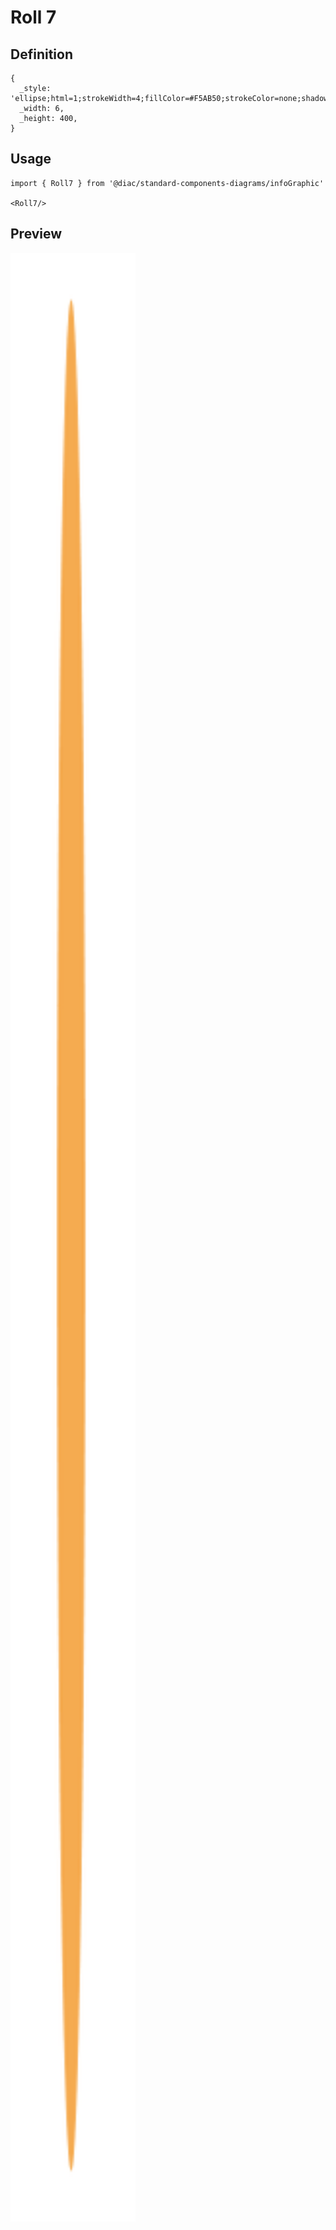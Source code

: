 # Roll 7

## Definition

```
{
  _style: 'ellipse;html=1;strokeWidth=4;fillColor=#F5AB50;strokeColor=none;shadow=0;fontSize=20;fontColor=#FFFFFF;align=center;fontStyle=1;whiteSpace=wrap;spacing=10;',
  _width: 6,
  _height: 400,
}
```

## Usage

```
import { Roll7 } from '@diac/standard-components-diagrams/infoGraphic'

<Roll7/>
```

## Preview

<img src="./roll-7.png" width="200"/>

